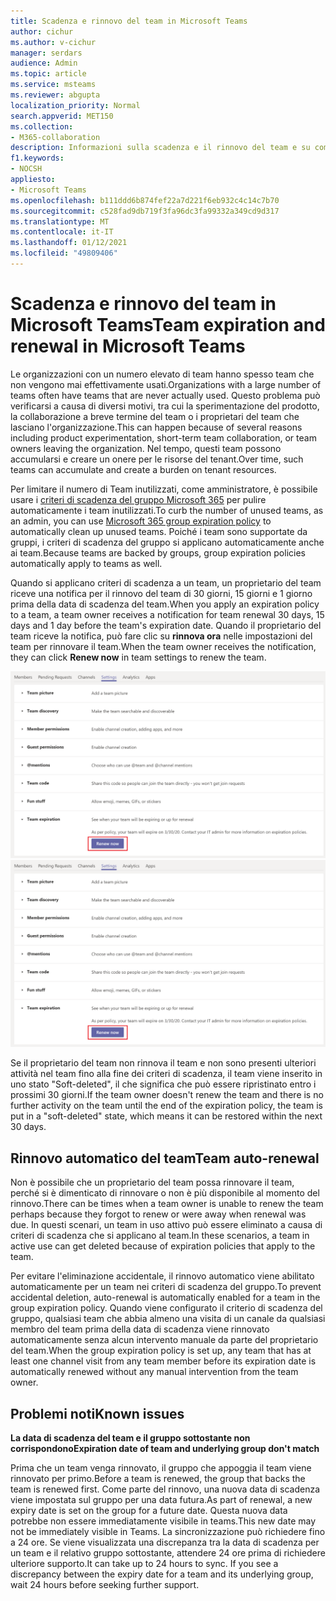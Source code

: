 ```yaml
---
title: Scadenza e rinnovo del team in Microsoft Teams
author: cichur
ms.author: v-cichur
manager: serdars
audience: Admin
ms.topic: article
ms.service: msteams
ms.reviewer: abgupta
localization_priority: Normal
search.appverid: MET150
ms.collection:
- M365-collaboration
description: Informazioni sulla scadenza e il rinnovo del team e su come usare i criteri di scadenza del gruppo Microsoft 365 per pulire automaticamente i team inutilizzati in Microsoft teams.
f1.keywords:
- NOCSH
appliesto:
- Microsoft Teams
ms.openlocfilehash: b111ddd6b874fef22a7d221f6eb932c4c14c7b70
ms.sourcegitcommit: c528fad9db719f3fa96dc3fa99332a349cd9d317
ms.translationtype: MT
ms.contentlocale: it-IT
ms.lasthandoff: 01/12/2021
ms.locfileid: "49809406"
---
```

# <a name="team-expiration-and-renewal-in-microsoft-teams"></a><span data-ttu-id="7c39b-103">Scadenza e rinnovo del team in Microsoft Teams</span><span class="sxs-lookup"><span data-stu-id="7c39b-103">Team expiration and renewal in Microsoft Teams</span></span>

<span data-ttu-id="7c39b-104">Le organizzazioni con un numero elevato di team hanno spesso team che non vengono mai effettivamente usati.</span><span class="sxs-lookup"><span data-stu-id="7c39b-104">Organizations with a large number of teams often have teams that are never actually used.</span></span> <span data-ttu-id="7c39b-105">Questo problema può verificarsi a causa di diversi motivi, tra cui la sperimentazione del prodotto, la collaborazione a breve termine del team o i proprietari del team che lasciano l'organizzazione.</span><span class="sxs-lookup"><span data-stu-id="7c39b-105">This can happen because of several reasons including product experimentation, short-term team collaboration, or team owners leaving the organization.</span></span> <span data-ttu-id="7c39b-106">Nel tempo, questi team possono accumularsi e creare un onere per le risorse del tenant.</span><span class="sxs-lookup"><span data-stu-id="7c39b-106">Over time, such teams can accumulate and create a burden on tenant resources.</span></span>  

<span data-ttu-id="7c39b-107">Per limitare il numero di Team inutilizzati, come amministratore, è possibile usare i [criteri di scadenza del gruppo Microsoft 365](https://docs.microsoft.com/microsoft-365/admin/create-groups/office-365-groups-expiration-policy) per pulire automaticamente i team inutilizzati.</span><span class="sxs-lookup"><span data-stu-id="7c39b-107">To curb the number of unused teams, as an admin, you can use [Microsoft 365 group expiration policy](https://docs.microsoft.com/microsoft-365/admin/create-groups/office-365-groups-expiration-policy) to automatically clean up unused teams.</span></span> <span data-ttu-id="7c39b-108">Poiché i team sono supportate da gruppi, i criteri di scadenza del gruppo si applicano automaticamente anche ai team.</span><span class="sxs-lookup"><span data-stu-id="7c39b-108">Because teams are backed by groups, group expiration policies automatically apply to teams as well.</span></span>

<span data-ttu-id="7c39b-109">Quando si applicano criteri di scadenza a un team, un proprietario del team riceve una notifica per il rinnovo del team di 30 giorni, 15 giorni e 1 giorno prima della data di scadenza del team.</span><span class="sxs-lookup"><span data-stu-id="7c39b-109">When you apply an expiration policy to a team, a team owner receives a notification for team renewal 30 days, 15 days and 1 day before the team's expiration date.</span></span> <span data-ttu-id="7c39b-110">Quando il proprietario del team riceve la notifica, può fare clic su **rinnova ora** nelle impostazioni del team per rinnovare il team.</span><span class="sxs-lookup"><span data-stu-id="7c39b-110">When the team owner receives the notification, they can click **Renew now** in team settings to renew the team.</span></span>

<span data-ttu-id="7c39b-111">![Screenshot del pulsante Rinnova ora per rinnovare un team nelle impostazioni del team](media/team-expiration.png "Screenshot del pulsante Rinnova ora per rinnovare un team nelle impostazioni del team")</span><span class="sxs-lookup"><span data-stu-id="7c39b-111">![Screenshot of the Renew Now button to renew a team in team settings](media/team-expiration.png "Screenshot of the Renew Now button to renew a team in team settings")</span></span>

<span data-ttu-id="7c39b-112">Se il proprietario del team non rinnova il team e non sono presenti ulteriori attività nel team fino alla fine dei criteri di scadenza, il team viene inserito in uno stato "Soft-deleted", il che significa che può essere ripristinato entro i prossimi 30 giorni.</span><span class="sxs-lookup"><span data-stu-id="7c39b-112">If the team owner doesn't renew the team and there is no further activity on the team until the end of the expiration policy, the team is put in a "soft-deleted" state, which means it can be restored within the next 30 days.</span></span>

## <a name="team-auto-renewal"></a><span data-ttu-id="7c39b-113">Rinnovo automatico del team</span><span class="sxs-lookup"><span data-stu-id="7c39b-113">Team auto-renewal</span></span>

<span data-ttu-id="7c39b-114">Non è possibile che un proprietario del team possa rinnovare il team, perché si è dimenticato di rinnovare o non è più disponibile al momento del rinnovo.</span><span class="sxs-lookup"><span data-stu-id="7c39b-114">There can be times when a team owner is unable to renew the team perhaps because they forgot to renew or were away when renewal was due.</span></span> <span data-ttu-id="7c39b-115">In questi scenari, un team in uso attivo può essere eliminato a causa di criteri di scadenza che si applicano al team.</span><span class="sxs-lookup"><span data-stu-id="7c39b-115">In these scenarios, a team in active use can get deleted because of expiration policies that apply to the team.</span></span>  

<span data-ttu-id="7c39b-116">Per evitare l'eliminazione accidentale, il rinnovo automatico viene abilitato automaticamente per un team nei criteri di scadenza del gruppo.</span><span class="sxs-lookup"><span data-stu-id="7c39b-116">To prevent accidental deletion, auto-renewal is automatically enabled for a team in the group expiration policy.</span></span> <span data-ttu-id="7c39b-117">Quando viene configurato il criterio di scadenza del gruppo, qualsiasi team che abbia almeno una visita di un canale da qualsiasi membro del team prima della data di scadenza viene rinnovato automaticamente senza alcun intervento manuale da parte del proprietario del team.</span><span class="sxs-lookup"><span data-stu-id="7c39b-117">When the group expiration policy is set up, any team that has at least one channel visit from any team member before its expiration date is automatically renewed without any manual intervention from the team owner.</span></span>

## <a name="known-issues"></a><span data-ttu-id="7c39b-118">Problemi noti</span><span class="sxs-lookup"><span data-stu-id="7c39b-118">Known issues</span></span>

<span data-ttu-id="7c39b-119">**La data di scadenza del team e il gruppo sottostante non corrispondono**</span><span class="sxs-lookup"><span data-stu-id="7c39b-119">**Expiration date of team and underlying group don't match**</span></span>

<span data-ttu-id="7c39b-120">Prima che un team venga rinnovato, il gruppo che appoggia il team viene rinnovato per primo.</span><span class="sxs-lookup"><span data-stu-id="7c39b-120">Before a team is renewed, the group that backs the team is renewed first.</span></span> <span data-ttu-id="7c39b-121">Come parte del rinnovo, una nuova data di scadenza viene impostata sul gruppo per una data futura.</span><span class="sxs-lookup"><span data-stu-id="7c39b-121">As part of renewal, a new expiry date is set on the group for a future date.</span></span> <span data-ttu-id="7c39b-122">Questa nuova data potrebbe non essere immediatamente visibile in teams.</span><span class="sxs-lookup"><span data-stu-id="7c39b-122">This new date may not be immediately visible in Teams.</span></span> <span data-ttu-id="7c39b-123">La sincronizzazione può richiedere fino a 24 ore. Se viene visualizzata una discrepanza tra la data di scadenza per un team e il relativo gruppo sottostante, attendere 24 ore prima di richiedere ulteriore supporto.</span><span class="sxs-lookup"><span data-stu-id="7c39b-123">It can take up to 24 hours to sync. If you see a discrepancy between the expiry date for a team and its underlying group, wait 24 hours before seeking further support.</span></span>
